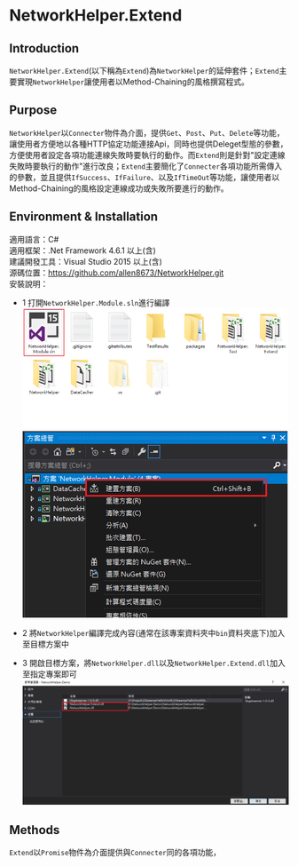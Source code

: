 # NetworkHelper.Extend
## Introduction
`NetworkHelper.Extend`(以下稱為`Extend`)為`NetworkHelper`的延伸套件；`Extend`主要實現`NetworkHelper`讓使用者以Method-Chaining的風格撰寫程式。
## Purpose
`NetworkHelper`以`Connecter`物件為介面，提供`Get`、`Post`、`Put`、`Delete`等功能，讓使用者方便地以各種HTTP協定功能連接Api，同時也提供Deleget型態的參數，方便使用者設定各項功能連線失敗時要執行的動作。而`Extend`則是針對"設定連線失敗時要執行的動作"進行改良；`Extend`主要簡化了`Connecter`各項功能所需傳入的參數，並且提供`IfSuccess`、`IfFailure`、以及`IfTimeOut`等功能，讓使用者以Method-Chaining的風格設定連線成功或失敗所要進行的動作。
## Environment & Installation
適用語言：C#  
適用框架：.Net Framework 4.6.1 以上(含)  
建議開發工具：Visual Studio 2015 以上(含)  
源碼位置：https://github.com/allen8673/NetworkHelper.git  
安裝說明：  
- 1 打開`NetworkHelper.Module.sln`進行編譯
![Step 1](Doc/Install_1.png )
![Step 2](Doc/Install_2.png )

- 2 將`NetworkHelper`編譯完成內容(通常在該專案資料夾中`bin`資料夾底下)加入至目標方案中
- 3 開啟目標方案，將`NetworkHelper.dll`以及`NetworkHelper.Extend.dll`加入至指定專案即可
![Step 3](Doc/Install_3.png )

## Methods


`Extend`以`Promise`物件為介面提供與`Connecter`同的各項功能，